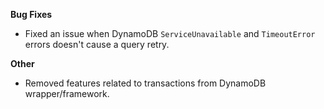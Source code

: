**Bug Fixes**

* Fixed an issue when DynamoDB `ServiceUnavailable` and `TimeoutError` errors doesn't cause a query retry.

**Other**

* Removed features related to transactions from DynamoDB wrapper/framework.